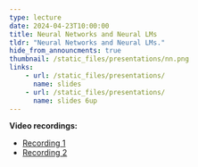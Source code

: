 ```yaml
---
type: lecture
date: 2024-04-23T10:00:00
title: Neural Networks and Neural LMs
tldr: "Neural Networks and Neural LMs."
hide_from_announcments: true
thumbnail: /static_files/presentations/nn.png
links: 
    - url: /static_files/presentations/
      name: slides
    - url: /static_files/presentations/
      name: slides 6up
---
```

**Video recordings:**
- [Recording 1](http://example.com)
- [Recording 2](http://example.com)
